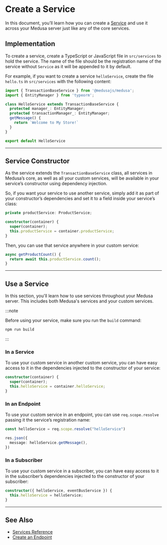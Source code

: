 # Create a Service

In this document, you’ll learn how you can create a [Service](./overview.md) and use it across your Medusa server just like any of the core services.

## Implementation

To create a service, create a TypeScript or JavaScript file in `src/services` to hold the service. The name of the file should be the registration name of the service without `Service` as it will be appended to it by default.

For example, if you want to create a service `helloService`, create the file `hello.ts` in `src/services` with the following content:

```ts title=/src/services/hello.ts
import { TransactionBaseService } from '@medusajs/medusa';
import { EntityManager } from 'typeorm';

class HelloService extends TransactionBaseService {
  protected manager_: EntityManager;
  protected transactionManager_: EntityManager;
  getMessage() {
    return `Welcome to My Store!`
  }
}

export default HelloService
```

---

## Service Constructor

As the service extends the `TransactionBaseService` class, all services in Medusa’s core, as well as all your custom services, will be available in your service’s constructor using dependency injection.

So, if you want your service to use another service, simply add it as part of your constructor’s dependencies and set it to a field inside your service’s class:

```ts
private productService: ProductService;

constructor(container) {
  super(container);
  this.productService = container.productService;
}
```

Then, you can use that service anywhere in your custom service:

```ts
async getProductCount() {
  return await this.productService.count();
}
```

---

## Use a Service

In this section, you'll learn how to use services throughout your Medusa server. This includes both Medusa's services and your custom services.

:::note

Before using your service, make sure you run the `build` command:

```bash npm2yarn
npm run build
```

:::

### In a Service

To use your custom service in another custom service, you can have easy access to it in the dependencies injected to the constructor of your service:

```ts
constructor(container) {
  super(container);
  this.helloService = container.helloService;
}
```

### In an Endpoint

To use your custom service in an endpoint, you can use `req.scope.resolve` passing it the service’s registration name:

```ts
const helloService = req.scope.resolve("helloService")

res.json({
  message: helloService.getMessage(),
})
```

### In a Subscriber

To use your custom service in a subscriber, you can have easy access to it in the subscriber’s dependencies injected to the constructor of your subscriber:

```ts
constructor({ helloService, eventBusService }) {
  this.helloService = helloService;
}
```

---

## See Also

- [Services Reference](/references/services/classes/AuthService)
- [Create an Endpoint](../endpoints/add.md)
